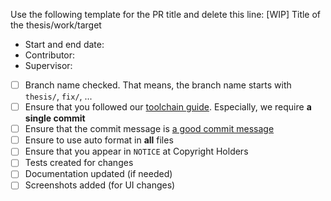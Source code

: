Use the following template for the PR title and delete this line: [WIP] Title of the thesis/work/target

<!-- Replace this placeholder by a short description of the aim -->

- Start and end date: <!-- 2017-01-01 to 2017-08-01 -->
- Contributor: <!-- full name plus GitHub name -- e.g., Lukas Harzenetter, @lharzenetter -->
- Supervisor: <!-- full name plus GitHub name -- e.g., Karoline Saatkamp, @saatkamp -->

<!-- 
Replace this placeholder by a short description of the current state. What is done? What are the next steps?
Please update this description regularly.
-->

- [ ] Branch name checked. That means, the branch name starts with `thesis/`, `fix/`, ...
- [ ] Ensure that you followed our [toolchain guide](https://github.com/eclipse/winery/blob/master/docs/dev/github-workflow.md#github---prepare-final-pull-request). Especially, we require **a single commit**
- [ ] Ensure that the commit message is [a good commit message](https://github.com/joelparkerhenderson/git_commit_message)
- [ ] Ensure to use auto format in **all** files
- [ ] Ensure that you appear in `NOTICE` at Copyright Holders
- [ ] Tests created for changes
- [ ] Documentation updated (if needed)
- [ ] Screenshots added (for UI changes)
